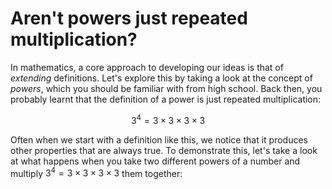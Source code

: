 # Aren't powers just repeated multiplication?

In mathematics, a core approach to developing our ideas is that of _extending_ definitions. Let's explore this by taking a look at the concept of _powers_, which you should be familiar with from high school. Back then, you probably learnt that the definition of a power is just repeated multiplication:

$$3^{4}=3\times3\times3\times3$$

Often when we start with a definition like this, we notice that it produces other properties that are always true. To demonstrate this, let's take a look at what happens when you take two different powers of a number and multiply  $3^{4}=3\times3\times3\times3$ them together:
